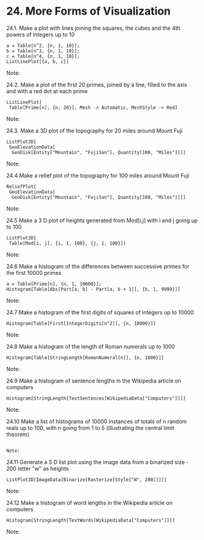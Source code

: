 # 24. More Forms of Visualization

24.1. Make a plot with lines joining the squares, the cubes and the 4th powers of integers up to 10


```Wolfram Language
a = Table[n^2, {n, 1, 10}];
b = Table[n^3, {n, 1, 10}];
c = Table[n^4, {n, 1, 10}];
ListLinePlot[{a, b, c}]
```

Note: 

24.2. Make a plot of the first 20 primes, joined by a line, filled to the axis and with a red dot at each prime


```Wolfram Language
ListLinePlot[
 Table[Prime[n], {n, 20}], Mesh -> Automatic, MeshStyle -> Red]
```

Note:

24.3. Make a 3D plot of the topography for 20 miles around Mount Fuji


```Wolfram Language
ListPlot3D[
 GeoElevationData[
  GeoDisk[Entity["Mountain", "FujiSan"], Quantity[100, "Miles"]]]]
```

Note:

 24.4 Make a relief plot of the topography for 100 miles around Mount Fuji


```Wolfram Language
ReliefPlot[
 GeoElevationData[
  GeoDisk[Entity["Mountain", "FujiSan"], Quantity[100, "Miles"]]]]
```

Note:

24.5 Make a 3 D plot of heights generated from Mod[i,j] with i and j going up to 100


```Wolfram Language
ListPlot3D[
 Table[Mod[i, j], {i, 1, 100}, {j, 1, 100}]]
```

Note:

24.6 Make a histogram of the differences between successive primes for the first 10000 primes


```Wolfram Language
a = Table[Prime[n], {n, 1, 10000}];
Histogram[Table[Abs[Part[a, b] - Part[a, b + 1]], {b, 1, 9999}]]
```

Note:

24.7 Make a histogram of the first digits of squares of integers up to 10000


```Wolfram Language
Histogram[Table[First[IntegerDigits[n^2]], {n, 10000}]]
```

Note:

24.8 Make a histogram of the length of Roman numerals up to 1000


```Wolfram Language
Histogram[Table[StringLength[RomanNumeral[n]], {n, 1000}]]
```

Note:

24.9 Make a histogram of sentence lengths in the Wikipedia article on computers


```Wolfram Language
Histogram[StringLength[TextSentences[WikipediaData["Computers"]]]]
```

Note:

24.10 Make a list of histograms of 10000 instances of totals of n random reals up to 100, with n going from 1 to 5 (illustrating the central limit theorem)


```Wolfram Language

```


```Wolfram Language
Note: 
```

24.11 Generate a 3 D list plot using the image data from a binarized size - 200 letter "w" as heights


```Wolfram Language
ListPlot3D[ImageData[Binarize[Rasterize[Style["W", 200]]]]]
```

Note:

24.12 Make a histogram of word lengths in the Wikipedia article on computers 


```Wolfram Language
Histogram[StringLength[TextWords[WikipediaData["Computers"]]]]
```

Note:
